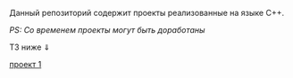 Данный репозиторий содержит проекты реализованные на языке C++.

*PS: Со временем проекты могут быть доработаны*

ТЗ ниже $\Downarrow$

[проект 1](./project1/ПРОЕКТ_1.md) 
